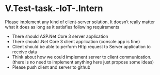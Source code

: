# V.Test-task.-IoT-.Intern

Please implement any kind of client-server solution.
It doesn’t really matter what it does as long as it satisfies following requirements
-	There should ASP.Net Core 3 server application
-	There should .Net Core 3 client application (console app is fine)
-	Client should be able to perform Http request to Server application to receive data
-	Think about how we could implement server to client communication. (there is no need to implement anything here just propose some ideas)
-	Please push client and server to github
